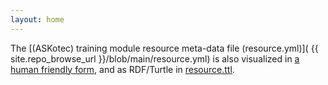 ```yaml
---
layout: home
---
```


The [(ASKotec) training module resource meta-data file (resource.yml)](
{{ site.repo_browse_url }}/blob/main/resource.yml)
is also visualized in [a human friendly form](resources/MyBigFatTrainingModuleResource.html),
and as RDF/Turtle in [resource.ttl](resource.ttl).
